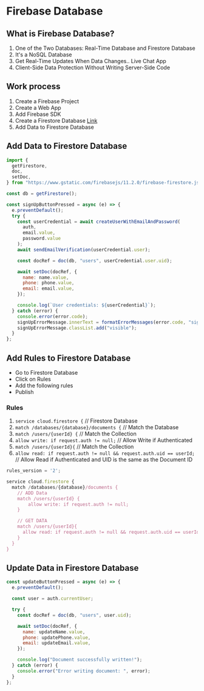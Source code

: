 # Firebase Database

## What is Firebase Database?

1. One of the Two Databases: Real-Time Database and Firestore Database
2. It's a NoSQL Database
3. Get Real-Time Updates When Data Changes.. Live Chat App
4. Client-Side Data Protection Without Writing Server-Side Code

## Work process

1. Create a Firebase Project
2. Create a Web App
3. Add Firebase SDK
4. Create a Firestore Database [Link](https://console.firebase.google.com/project/learnfirebase-cfdf8/firestore)
5. Add Data to Firestore Database

## Add Data to Firestore Database

```javascript
import {
  getFirestore,
  doc,
  setDoc,
} from "https://www.gstatic.com/firebasejs/11.2.0/firebase-firestore.js";

const db = getFirestore();

const signUpButtonPressed = async (e) => {
  e.preventDefault();
  try {
    const userCredential = await createUserWithEmailAndPassword(
      auth,
      email.value,
      password.value
    );
    await sendEmailVerification(userCredential.user);

    const docRef = doc(db, "users", userCredential.user.uid);

    await setDoc(docRef, {
      name: name.value,
      phone: phone.value,
      email: email.value,
    });

    console.log(`User credentials: ${userCredential}`);
  } catch (error) {
    console.error(error.code);
    signUpErrorMessage.innerText = formatErrorMessages(error.code, "signup");
    signUpErrorMessage.classList.add("visible");
  }
};
```

## Add Rules to Firestore Database

- Go to Firestore Database
- Click on Rules
- Add the following rules
- Publish

### Rules

1. `service cloud.firestore {` // Firestore Database
2. `match /databases/{database}/documents {` // Match the Database
3. `match /users/{userId} {` // Match the Collection
4. `allow write: if request.auth != null;` // Allow Write if Authenticated
5. `match /users/{userId}{` // Match the Collection
6. `allow read: if request.auth != null && request.auth.uid == userId;` // Allow Read if Authenticated and UID is the same as the Document ID

```javascript
rules_version = '2';

service cloud.firestore {
  match /databases/{database}/documents {
    // ADD Data
    match /users/{userId} {
        allow write: if request.auth != null;
    }

    // GET DATA
    match /users/{userId}{
      allow read: if request.auth != null && request.auth.uid == userId;
    }
  }
}
```

## Update Data in Firestore Database

```javascript
const updateButtonPressed = async (e) => {
  e.preventDefault();

  const user = auth.currentUser;

  try {
    const docRef = doc(db, "users", user.uid);

    await setDoc(docRef, {
      name: updateName.value,
      phone: updatePhone.value,
      email: updateEmail.value,
    });

    console.log("Document successfully written!");
  } catch (error) {
    console.error("Error writing document: ", error);
  }
};
```
